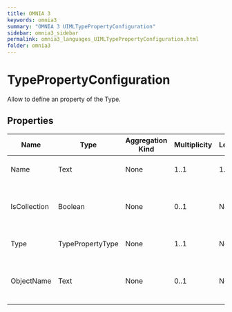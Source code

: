 ```yaml
---
title: OMNIA 3
keywords: omnia3
summary: "OMNIA 3 UIMLTypePropertyConfiguration"
sidebar: omnia3_sidebar
permalink: omnia3_languages_UIMLTypePropertyConfiguration.html
folder: omnia3
---
```


# TypePropertyConfiguration
Allow to define an property of the Type.
## Properties

| Name | Type | Aggregation Kind | Multiplicity | Length | Description |
| --------- | --------- | --------- | --------- | --------- | --------- |
| Name | Text | None | 1..1 | 1..* | The name of the property |
| IsCollection | Boolean | None | 0..1 | None | Indicates if the property is a collection. |
| Type | TypePropertyType | None | 1..1 | None | The type of the property |
| ObjectName | Text | None | 0..1 | None | The name of the type when the type is an 'object' |


